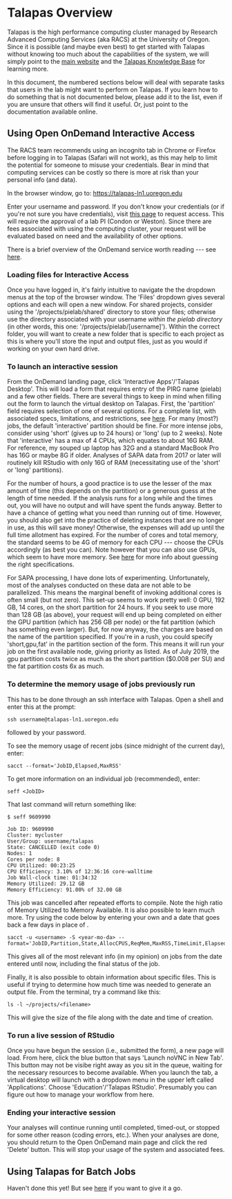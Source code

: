 # Talapas Overview

Talapas is the high performance computing cluster managed by Research Advanced Computing Services (aka RACS) at the University of Oregon. Since it is possible (and maybe even best) to get started with Talapas without knowing too much about the capabilities of the system, we will simply point to the [main website](https://hpcf.uoregon.edu/content/talapas) and the [Talapas Knowledge Base](https://hpcrcf.atlassian.net/wiki/spaces/TCP/overview) for learning more.

In this document, the numbered sections below will deal with separate tasks that users in the lab might want to perform on Talapas. If you learn how to do something that is not documented below, please add it to the list, even if you are unsure that others will find it useful. Or, just point to the documentation available online.

## Using Open OnDemand Interactive Access

The RACS team recommends using an incognito tab in Chrome or Firefox before logging in to Talapas (Safari will not work), as this may help to limit the potential for someone to misuse your credentials. Bear in mind that computing services can be costly so there is more at risk than your personal info (and data).

In the browser window, go to:
<https://talapas-ln1.uoregon.edu>

Enter your username and password. If you don't know your credentials (or if you're not sure you have credentials), visit [this page](https://hpcf.uoregon.edu/content/request-access) to request access. This will require the approval of a lab PI (Condon or Weston). Since there are fees associated with using the computing cluster, your request will be evaluated based on need and the availability of other options.

There is a brief overview of the OnDemand service worth reading --- see [here](https://hpcrcf.atlassian.net/wiki/spaces/TCP/pages/922746881/Open+OnDemand).

### Loading files for Interactive Access

Once you have logged in, it's fairly intuitive to navigate the the dropdown menus at the top of the browser window. The 'Files' dropdown gives several options and each will open a new window. For shared projects, consider using the '/projects/pielab/shared' directory to store your files; otherwise use the directory associated with your username *within the pielab directory* (in other words, this one: '/projects/pielab/[username]'). Within the correct folder, you will want to create a new folder that is specific to each project as this is where you'll store the input and output files, just as you would if working on your own hard drive.

### To launch an interactive session

From the OnDemand landing page, click 'Interactive Apps'/'Talapas Desktop'. This will load a form that requires entry of the PIRG name (pielab) and a few other fields. There are several things to keep in mind when filling out the form to launch the virtual desktop on Talapas. First, the 'partition' field requires selection of one of several options. For a complete list, with associated specs, limitations, and restrictions, see [here](https://hpcrcf.atlassian.net/wiki/spaces/TCP/pages/7285967/Partition+List). For many (most?) jobs, the default 'interactive' partition should be fine. For more intense jobs, consider using 'short' (gives up to 24 hours) or 'long' (up to 2 weeks). Note that 'interactive' has a max of 4 CPUs, which equates to about 16G RAM. For reference, my souped up laptop has 32G and a standard MacBook Pro has 16G or maybe 8G if older. Analyses of SAPA data from 2017 or later will routinely kill RStudio with only 16G of RAM (necessitating use of the 'short' or 'long' partitions).

For the number of hours, a good practice is to use the lesser of the max amount of time (this depends on the partition) or a generous guess at the length of time needed. If the analysis runs for a long while and the times out, you will have no output and will have spent the funds anyway. Better to have a chance of getting what you need than running out of time. However, you should also get into the practice of deleting instances that are no longer in use, as this will save money! Otherwise, the expenses will add up until the full time allotment has expired. For the number of cores and total memory, the standard seems to be 4G of memory for each CPU --- choose the CPUs accordingly (as best you can). Note however that you can also use GPUs, which seem to have more memory. See [here](https://hpcrcf.atlassian.net/wiki/spaces/TCP/pages/364773381/Memory) for more info about guessing the right specifications. 

For SAPA processing, I have done lots of experimenting. Unfortunately, most of the analyses conducted on these data are not able to be parallelized. This means the marginal benefit of invoking additional cores is often small (but not zero). This set-up seems to work pretty well: 0 GPU, 192 GB, 14 cores, on the short partition for 24 hours. If you seek to use more than 128 GB (as above), your request will end up being completed on either the GPU partition (which has 256 GB per node) or the fat partition (which has something even larger). But, for now anyway, the charges are based on the name of the partition specified. If you're in a rush, you could specify 'short,gpu,fat' in the partition section of the form. This means it will run your job on the first available node, giving priority as listed. As of July 2019, the gpu partition costs twice as much as the short partition ($0.008 per SU) and the fat partition costs 6x as much. 

### To determine the memory usage of jobs previously run

This has to be done through an ssh interface with Talapas. Open a shell and enter this at the prompt:


```ssh
ssh username@talapas-ln1.uoregon.edu
```
followed by your password.

To see the memory usage of recent jobs (since midnight of the current day), enter:


```summary
sacct --format='JobID,Elapsed,MaxRSS'
```

To get more information on an individual job (recommended), enter:


```info
seff <JobID>
```

That last command will return something like:


```seff
$ seff 9609990

Job ID: 9609990
Cluster: mycluster
User/Group: username/talapas
State: CANCELLED (exit code 0)
Nodes: 1
Cores per node: 8
CPU Utilized: 00:23:25
CPU Efficiency: 3.10% of 12:36:16 core-walltime
Job Wall-clock time: 01:34:32
Memory Utilized: 29.12 GB
Memory Efficiency: 91.00% of 32.00 GB
```

This job was cancelled after repeated efforts to compile. Note the high ratio of Memory Utilized to Memory Available. It is also possible to learn much more. Try using the code below by entering your own <username> and a date that goes back a few days in place of <year-mo-da>.


```more
sacct -u <username> -S <year-mo-da> --format='JobID,Partition,State,AllocCPUS,ReqMem,MaxRSS,TimeLimit,Elapsed'
```

This gives all of the most relevant info (in my opinion) on jobs from the date entered until now, including the final status of the job.

Finally, it is also possible to obtain information about specific files. This is useful if trying to determine how much time was needed to generate an output file. From the terminal, try a command like this:


```fileinfo
ls -l ~/projects/<filename>
```

This will give the size of the file along with the date and time of creation.

### To run a live session of RStudio

Once you have begun the session (i.e., submitted the form), a new page will load. From here, click the blue button that says 'Launch noVNC in New Tab'. This button may not be visibe right away as you sit in the queue, waiting for the necessary resources to become available. When you launch the tab, a virtual desktop will launch with a dropdown menu in the upper left called 'Applications'. Choose 'Education'/'Talapas RStudio'. Presumably you can figure out how to manage your workflow from here.

### Ending your interactive session

Your analyses will continue running until completed, timed-out, or stopped for some other reason (coding errors, etc.). When your analyses are done, you should return to the Open OnDemand main page and click the red 'Delete' button. This will stop your usage of the system and associated fees.

## Using Talapas for Batch Jobs

Haven't done this yet! But see [here](https://hpcrcf.atlassian.net/wiki/spaces/TCP/pages/7286491/How-to+Submit+a+Job) if you want to give it a go.

